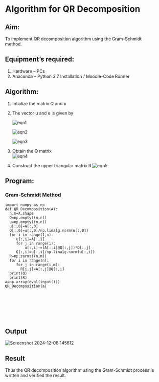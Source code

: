 # Algorithm for QR Decomposition
## Aim:
To implement QR decomposition algorithm using the Gram-Schmidt method.
## Equipment’s required:
1.	Hardware – PCs
2.	Anaconda – Python 3.7 Installation / Moodle-Code Runner
## Algorithm:
1.	Intialize the matrix Q and u
2.	The vector u and e is given by

    ![eqn1](./ex4.jpg)

    ![eqn2](./ex6.jpg)

    ![eqn3](./ex3.jpg)

3.	Obtain the Q matrix   
    ![eqn4](./ex1.jpg)
4.	Construct the upper triangular matrix R
    ![eqn5](./ex2.jpg)



## Program:
### Gram-Schmidt Method

```
import numpy as np
def QR_Decomposition(A):
  n,m=A.shape
  Q=np.empty((n,n))
  u=np.empty((n,n))    
  u[:,0]=A[:,0]
  Q[:,0]=u[:,0]/np.linalg.norm(u[:,0])
  for i in range(1,n):
     u[:,i]=A[:,i]
     for j in range(i):
         u[:,i]-=(A[:,i]@Q[:,j])*Q[:,j]
     Q[:,i]=u[:,i]/np.linalg.norm(u[:,i])
  R=np.zeros((n,m))
  for i in range(n):
     for j in range(i,m):
       R[i,j]=A[:,j]@Q[:,i]
  print(Q)
  print(R)
a=np.array(eval(input()))
QR_Decomposition(a)








```

## Output

![Screenshot 2024-12-08 145612](https://github.com/user-attachments/assets/ff33e1c8-25ab-40a2-9836-ffd45fc0313d)



## Result
Thus the QR decomposition algorithm using the Gram-Schmidt process is written and verified the result.
